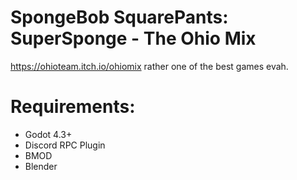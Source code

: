 # SpongeBob SquarePants: SuperSponge - The Ohio Mix
https://ohioteam.itch.io/ohiomix
rather one of the best games evah.

# Requirements:
- Godot 4.3+
- Discord RPC Plugin
- BMOD
- Blender
